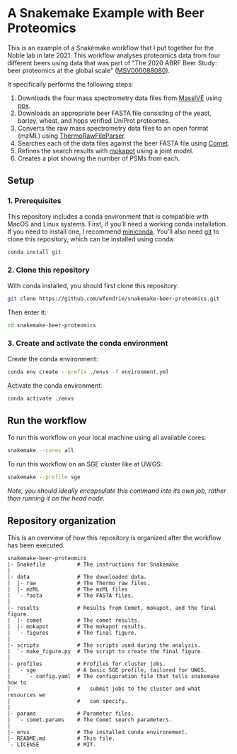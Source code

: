 # A Snakemake Example with Beer Proteomics

This is an example of a Snakemake workflow that I put together for the Noble
lab in late 2021. This workflow analyses proteomics data from four different
beers using data that was part of "The 2020 ABRF Beer Study: beer proteomics at
the global scale"
([MSV000088080](https://massive.ucsd.edu/ProteoSAFe/dataset.jsp?task=b1d83491073946d3b617b739e9b9f378)).

It specifically performs the following steps:
1. Downloads the four mass spectrometry data files from
   [MassIVE](https://massive.ucsd.edu/ProteoSAFe/static/massive.jsp) using
   [ppx](https://ppx.readthedocs.io/en/latest/).
2. Downloads an appropriate beer FASTA file consisting of the yeast, barley,
   wheat, and hops verified UniProt proteomes.
3. Converts the raw mass spectrometry data files to an open format (mzML) using
   [ThermoRawFileParser](https://github.com/compomics/ThermoRawFileParser).
4. Searches each of the data files against the beer FASTA file using
   [Comet](https://uwpr.github.io/Comet/).
5. Refines the search results with
   [mokapot](https://mokapot.readthedocs.io/en/latest/) using a joint model.
5. Creates a plot showing the number of PSMs from each.


## Setup

### 1. Prerequisites
This repository includes a conda environment that is compatible with MacOS and
Linux systems. First, if you'll need a working conda installation. If you need
to install one, I recommend
[miniconda](https://docs.conda.io/en/latest/miniconda.html). You'll also need
[git](https://git-scm.com/) to clone this repository, which can be installed
using conda:

``` sh
conda install git
```

### 2. Clone this repository
With conda installed, you should first clone this repository:

``` sh
git clone https://github.com/wfondrie/snakemake-beer-proteomics.git
```
Then enter it:

``` sh
cd snakemake-beer-proteomics
```


### 3. Create and activate the conda environment

Create the conda environment:

``` sh
conda env create --prefix ./envs -f environment.yml
```

Activate the conda environment:

``` sh
conda activate ./envs
```

## Run the workflow

To run this workflow on your local machine using all available cores:

``` sh
snakemake --cores all
```

To run this workflow on an SGE cluster like at UWGS:

``` sh
snakemake --profile sge
```
*Note, you should ideally encapsulate this command into its own job, rather than running it on the head node.*

## Repository organization

This is an overview of how this repository is organized after the workflow 
has been executed.

```
snakemake-beer-proteomics
|- Snakefile          # The instructions for Snakemake
|
|- data               # The downloaded data.
|  |- raw             # The Thermo raw files.
|  |- mzML            # The mzML files
|  `- fasta           # The FASTA files.
|
|- results            # Results from Comet, mokapot, and the final figure.
|  |- comet           # The comet results.
|  |- mokapot         # The mokapot results.
|  `- figures         # The final figure.
|
|- scripts            # The scripts used during the analysis.
|  `- make_figure.py  # The script to create the final figure.
|
|- profiles           # Profiles for cluster jobs.
|  `- sge             # A basic SGE profile, tailored for UWGS.
|     `- config.yaml  # The configuration file that tells snakemake how to 
|                     #   submit jobs to the cluster and what resources we
|                     #   can specify.
|
|- params             # Parameter files.
|  `- comet.params    # The Comet search parameters. 
|
|- envs               # The installed conda environement.
|- README.md          # This file.
`- LICENSE            # MIT.
```


